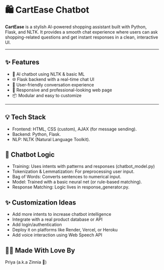 # 🛍️ CartEase Chatbot

**CartEase** is a stylish AI-powered shopping assistant built with Python, Flask, and NLTK. It provides a smooth chat experience where users can ask shopping-related questions and get instant responses in a clean, interactive UI.

---

## ✨ Features

- 🤖 AI chatbot using NLTK & basic ML
- 🌐 Flask backend with a real-time chat UI
- 💬 User-friendly conversation experience
- 🎨 Responsive and professional-looking web page
- 📦 Modular and easy to customize

---

## 💡 Tech Stack

- Frontend: HTML, CSS (custom), AJAX (for message sending).
- Backend: Python, Flask.
- NLP: NLTK (Natural Language Toolkit).


## 🧠 Chatbot Logic

- Training: Uses intents with patterns and responses (chatbot_model.py)
- Tokenization & Lemmatization: For preprocessing user input.
- Bag of Words: Converts sentences to numerical input.
- Model: Trained with a basic neural net (or rule-based matching).
- Response Matching: Logic lives in response_generator.py.


## ✨ Customization Ideas

- Add more intents to increase chatbot intelligence
- Integrate with a real product database or API
- Add login/authentication
- Deploy it on platforms like Render, Vercel, or Heroku
- Add voice interaction using Web Speech API

## 👩‍💻 Made With Love By
Priya (a.k.a Zinnia 🌸)

